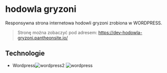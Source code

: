 # hodowla gryzoni

Responsywna strona internetowa hodowli gryzoni zrobiona w WORDPRESS.


> Stronę można zobaczyć pod adresem: https://dev-hodowla-gryzoni.pantheonsite.io/



## Technologie
- Wordpress![wordpress2](https://user-images.githubusercontent.com/105555319/168491732-5cb81fee-ac0d-4830-9267-bae2738707d4.png)
![wordpress](https://user-images.githubusercontent.com/105555319/168491739-de657ac8-e330-4c1e-9033-4f98d016e27b.png)


